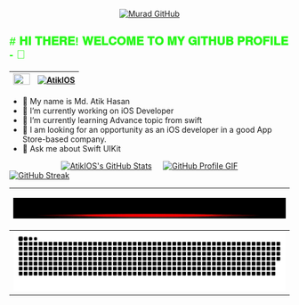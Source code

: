 <div align="center" dir="auto">
  <p dir="auto">
    <a href="https://github.com/Murad9288">
      <img src="https://readme-typing-svg.demolab.com?font=Arial+Black&size=48&duration=4000&pause=1700&color=28F71A&center=true&vCenter=true&multiline=false&width=1350&height=100&lines=ASSALAMUALAIKUM++WARAHMATULLAH+😊" 
      alt="Murad GitHub" style="max-width: 100%;">
    </a>
  </p>
</div>

<h2 align="left" style="font-family: Arial, sans-serif; font-weight: bold; color: #28F71A;">
#  𝐇𝐈 𝐓𝐇𝐄𝐑𝐄! 𝐖𝐄𝐋𝐂𝐎𝐌𝐄 𝐓𝐎 𝐌𝐘 𝐆𝐈𝐓𝐇𝐔𝐁 𝐏𝐑𝐎𝐅𝐈𝐋𝐄 - 👋
</h2>

<table>
  <thead>
    <tr>
      <th>
        <a href="https://github.com/AtikIOS">
          <img src="https://camo.githubusercontent.com/3cdb02e38793ead512661ba048b52941abe8e1b1b1cc7599810b65a8de38e6fc/68747470733a2f2f63646e312e69636f6e66696e6465722e636f6d2f646174612f69636f6e732f677265656e2d627573696e6573732f3732302f766965772d3531322e706e67" 
               height="20" width="30" 
               data-canonical-src="https://cdn1.iconfinder.com/data/icons/green-business/720/view-512.png" 
               style="max-width: 100%;">
        </a>
      </th>
      <th>
        <a href="https://github.com/AtikIOS">
          <img src="https://camo.githubusercontent.com/a8ec6f1b9571b543b5b3b86248ab9a1c94b99b88c9ca28741f0c2a9eeacb278e/68747470733a2f2f6b6f6d617265762e636f6d2f67687076632f3f757365726e616d653d4d7572616439323838267374796c653d666c61742d73717561726526636f6c6f723d303062666666266c6162656c3d4749544855422b50524f46494c452b5649455753" 
               alt="AtikIOS" 
               data-canonical-src="https://komarev.com/ghpvc/?username=AtikIOS&amp;style=flat-square&amp;color=00bfff&amp;label=GITHUB+PROFILE+VIEWS" 
               style="max-width: 100%;">
        </a>
      </th>
    </tr>
  </thead>
</table>


- 🔰 My name is Md. Atik Hasan
- 🔭 I’m currently working on iOS Developer
- 🌱 I’m currently learning Advance topic from swift
- 💞️ I am looking for an opportunity as an iOS developer in a good App Store-based company.
- 💬 Ask me about Swift UIKit



<div align="center" style="display: flex; justify-content: center; align-items: center; gap: 20px; flex-wrap: wrap;">
   <a href="https://git.io/AtikIOS">
    <img alt="AtikIOS's GitHub Stats" src="https://awesome-github-stats.azurewebsites.net/user-stats/AtikIOS?cardType=github&theme=blueberry&preferLogin=false">
  </a>
  
  <a href="https://github.com/Murad9288">
    <img src="https://github.com/Murad9288/Murad9288/raw/Main_File/Image%20sample/iosDeveloper22.gif" alt="GitHub Profile GIF" width="380px">
  </a>
</div>


<div align="left"> 
<a href="https://git.io/AtikIOS"><img src="https://git-hub-streak-stats.vercel.app?user=AtikIOS&theme=blue-green" alt="GitHub Streak" /></a>
</div>

<div align="center" dir="auto">
  <markdown-accessiblity-table data-catalyst="">
    <table>
      <thead>
        <tr>
          <th>
            <p dir="auto">
              <animated-image data-catalyst="">
                <a href="https://github.com/Murad9288" data-target="animated-image.originalLink">
                  <img src="https://github.com/Murad9288/Murad9288/raw/Main_File/Image%20sample/4.gif" style="max-width: 100%; display: inline-block;" data-target="animated-image.originalImage">
                </a>
                <span class="AnimatedImagePlayer" data-target="animated-image.player" hidden="">
                  <a data-target="animated-image.replacedLink" class="AnimatedImagePlayer-images" href="https://github.com/Murad9288" target="_blank">
                    <span data-target="animated-image.imageContainer">
                      <img data-target="animated-image.replacedImage" alt="4.gif" class="AnimatedImagePlayer-animatedImage" src="https://github.com/Murad9288/Murad9288/raw/Main_File/Image%20sample/4.gif" style="display: block; opacity: 1;">
                      <canvas class="AnimatedImagePlayer-stillImage" aria-hidden="true" width="800" height="60"></canvas>
                    </span>
                  </a>
                  <button data-target="animated-image.imageButton" class="AnimatedImagePlayer-images" tabindex="-1" aria-label="Play 4.gif" hidden=""></button>
                  <span class="AnimatedImagePlayer-controls" data-target="animated-image.controls" hidden="">
                    <button data-target="animated-image.playButton" class="AnimatedImagePlayer-button" aria-label="Play 4.gif">
                      <svg aria-hidden="true" focusable="false" class="octicon icon-play" width="16" height="16" viewBox="0 0 16 16" fill="none" xmlns="http://www.w3.org/2000/svg">
                        <path d="M4 13.5427V2.45734C4 1.82607 4.69692 1.4435 5.2295 1.78241L13.9394 7.32507C14.4334 7.63943 14.4334 8.36057 13.9394 8.67493L5.2295 14.2176C4.69692 14.5565 4 14.1739 4 13.5427Z"></path>
                      </svg>
                      <svg aria-hidden="true" focusable="false" class="octicon icon-pause" width="16" height="16" viewBox="0 0 16 16" xmlns="http://www.w3.org/2000/svg">
                        <rect x="4" y="2" width="3" height="12" rx="1"></rect>
                        <rect x="9" y="2" width="3" height="12" rx="1"></rect>
                      </svg>
                    </button>
                    <a data-target="animated-image.openButton" aria-label="Open 4.gif in new window" class="AnimatedImagePlayer-button" href="https://github.com/Murad9288" target="_blank">
                      <svg aria-hidden="true" class="octicon" xmlns="http://www.w3.org/2000/svg" viewBox="0 0 16 16" width="16" height="16">
                        <path fill-rule="evenodd" d="M10.604 1h4.146a.25.25 0 01.25.25v4.146a.25.25 0 01-.427.177L13.03 4.03 9.28 7.78a.75.75 0 01-1.06-1.06l3.75-3.75-1.543-1.543A.25.25 0 0110.604 1zM3.75 2A1.75 1.75 0 002 3.75v8.5c0 .966.784 1.75 1.75 1.75h8.5A1.75 1.75 0 0014 12.25v-3.5a.75.75 0 00-1.5 0v3.5a.25.25 0 01-.25.25h-8.5a.25.25 0 01-.25-.25v-8.5a.25.25 0 01.25-.25h3.5a.75.75 0 000-1.5h-3.5z"></path>
                      </svg>
                    </a>
                  </span>
                </span>
              </animated-image>
            </p>
          </th>
        </tr>
      </thead>
      <tbody>
        <tr>
          <td>
            <a href="https://github.com/Murad9288">
              <img src="https://github.com/Murad9288/Murad9288/raw/output/github-contribution-grid-snake-dark.svg" style="max-width: 100%;">
            </a>
          </td>
        </tr>
      </tbody>
    </table>
  </markdown-accessiblity-table>
</div>


